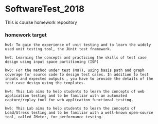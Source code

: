 ﻿# SoftwareTest_2018
This is course homework repository

### homework target
`hw1: To gain the experience of unit testing and to learn the widely used unit testing tool, the JUnit test framework. `

`hw2: Learning the concepts and practicing the skills of test case design using input space partitioning (ISP) `

`hw3: For the method under test (MUT), using basis path and graph coverage for source code to design test cases. In addition to test inputs and expected outputs , you have to provide the details of the test case design using the templates.`

`hw4: This Lab aims to help students to learn the concepts of web application testing and to be familiar with an automated capture/replay tool for web application functional testing. `

`hw5: This Lab aims to help students to learn the concepts of Load/Stress testing and to be familiar with a well-known open-source tool, called JMeter, for performance testing. `
